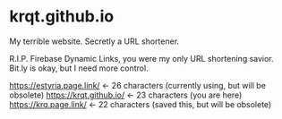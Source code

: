 # krqt.github.io
My terrible website. Secretly a URL shortener.

R.I.P. Firebase Dynamic Links, you were my only URL shortening savior.
Bit.ly is okay, but I need more control.

https://estyria.page.link/ <- 26 characters (currently using, but will be obsolete)
https://krqt.github.io/ <- 23 characters (you are here)
https://krq.page.link/ <- 22 characters (saved this, but will be obsolete)
